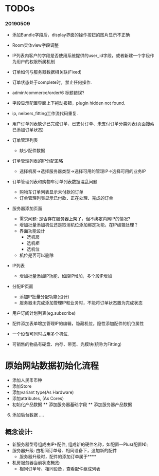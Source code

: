 # TODOs

### 20190509
* 添加Bundle字段后，display界面的操作按钮的图片显示不正确
* Room实体view字段调整
* IP列表内客户的字段是否使用系统提供的user_id字段，或者新建一个字段作为用户的权限所属机制
* 订单如何与服务器数据相关联(Fixed)
* 订单状态处于complete时，禁止任何操作.  
* admin/commerce/order/6 标题错误?
* 字段显示配置界面上下拖动报错，plugin hidden not found.
* ip, neibers_fitting工作流代码重复.

* 用户订单列表缺少已完成订单、已支付订单、未支付订单分类列表(页面搜索已添加订单状态)
* 订单管理列表
  * 缺少配件数据
* 订单管理列表的IP分配策略
  * 选择机房->选择服务器类型->选择可用的管理IP->选择可用的业务IP  
* 订单管理列表和购物车订单列表数据混乱问题
  * 购物车订单列表显示未付款的订单
  * 订单管理列表显示已付款、正在处理、完成的订单  
* 服务器添加页面
  * 需求问题: 是否存在服务器上架了，但不绑定内网IP的情况?
  * 增加批量添加机位还是取消机位添加绑定功能，在IP编辑处理？
  * 界面功能设计
    * 选机房
    * 选机柜
    * 选机位
  * 机位是否可以删除
* IP列表
  * 增加批量添加IP功能，如段IP增加，多个段IP增加
* 分配IP页面
  * 添加IP批量分配功能(设计)  
  * 服务器未完成添加管理IP和业务时，不能将订单状态置为完成状态
* 用户订阅计划列表(eg.subscribe)
* 配件添加表单增加管理IP的编辑，隐藏机位，隐性添加配件的机位属性
* 一个设备可同时占用多个机位.
  
* 可销售的物品有硬盘、内存、带宽、光模块(统称为Fitting)

# 原始网站数据初始化流程
* 添加人民币币种
* 添加Store
* 添加variant type(As Hardware)
* 添加attributes, (As Cores)
* 初始化产品数据
  ** 添加服务器基础字段
  ** 添加服务器产品数据
6. 添加后台数据
....

## 概念设计:
* 新服务器型号组成由IP+配件, 组成新的硬件名称，如配置一Plus(配置N);
* 服务器升级: 由相同订单号、相同设备下，追加新的配件
  * 服务器升级时，配件的添加订单属于****
* 机房服务器当前状态概览:
  * 相同订单号、相同设备，查看配件组成列表

